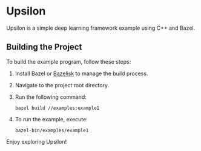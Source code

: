 # Upsilon

Upsilon is a simple deep learning framework example using C++ and Bazel.

## Building the Project

To build the example program, follow these steps:

1. Install Bazel or [Bazelisk](https://github.com/bazelbuild/bazelisk) to manage the build process.

2. Navigate to the project root directory.

3. Run the following command:

    ```shell
    bazel build //examples:example1
    ```

4. To run the example, execute:

    ```shell
    bazel-bin/examples/example1
    ```

Enjoy exploring Upsilon!
